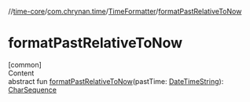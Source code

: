 //[time-core](../../../index.md)/[com.chrynan.time](../index.md)/[TimeFormatter](index.md)/[formatPastRelativeToNow](format-past-relative-to-now.md)



# formatPastRelativeToNow  
[common]  
Content  
abstract fun [formatPastRelativeToNow](format-past-relative-to-now.md)(pastTime: [DateTimeString](../-date-time-string/index.md)): [CharSequence](https://kotlinlang.org/api/latest/jvm/stdlib/kotlin/-char-sequence/index.html)  



